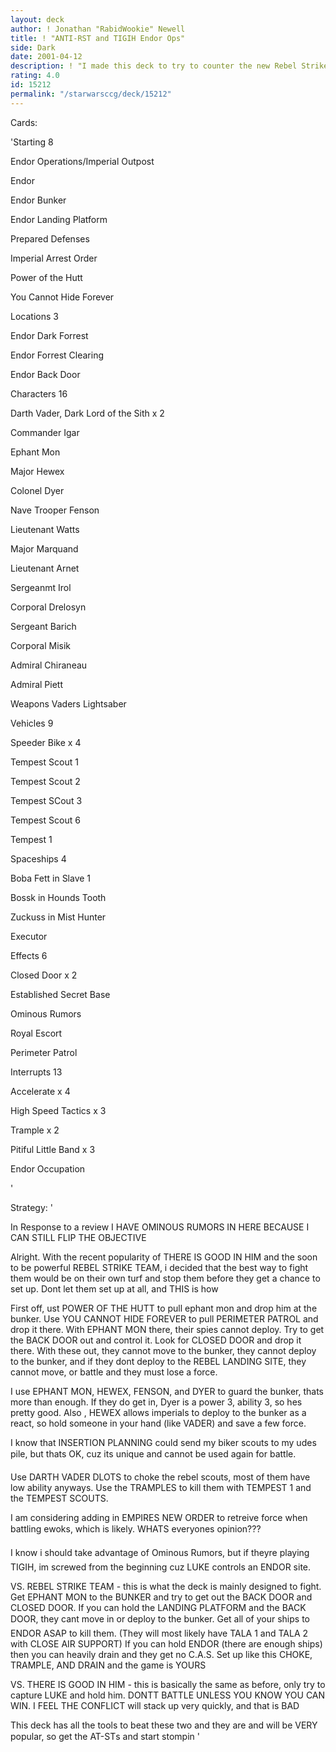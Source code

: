 ```yaml
---
layout: deck
author: ! Jonathan "RabidWookie" Newell
title: ! "ANTI-RST and TIGIH Endor Ops"
side: Dark
date: 2001-04-12
description: ! "I made this deck to try to counter the new Rebel Strike Team and There Is Good In Him."
rating: 4.0
id: 15212
permalink: "/starwarsccg/deck/15212"
---
```

Cards: 

'Starting 8 

Endor Operations/Imperial Outpost

Endor

Endor Bunker

Endor Landing Platform

Prepared Defenses

Imperial Arrest Order

Power of the Hutt

You Cannot Hide Forever


Locations 3 

Endor Dark Forrest 

Endor Forrest Clearing

Endor Back Door


Characters 16

Darth Vader, Dark Lord of the Sith x 2

Commander Igar

Ephant Mon

Major Hewex

Colonel Dyer

Nave Trooper Fenson

Lieutenant Watts

Major Marquand

Lieutenant Arnet

Sergeanmt Irol

Corporal Drelosyn

Sergeant Barich

Corporal Misik

Admiral Chiraneau

Admiral Piett


Weapons Vaders Lightsaber


Vehicles 9

Speeder Bike x 4

Tempest Scout 1

Tempest Scout 2

Tempest SCout 3

Tempest Scout 6

Tempest 1


Spaceships 4 

Boba Fett in Slave 1

Bossk in Hounds Tooth

Zuckuss in Mist Hunter

Executor


Effects 6

Closed Door x 2

Established Secret Base

Ominous Rumors

Royal Escort

Perimeter Patrol


Interrupts 13

Accelerate x 4

High Speed Tactics x 3

Trample x 2

Pitiful Little Band x 3

Endor Occupation

'

Strategy: '

In Response to a review I HAVE OMINOUS RUMORS IN HERE BECAUSE I CAN STILL FLIP THE OBJECTIVE


Alright. With the recent popularity of THERE IS GOOD IN HIM and the soon to be powerful REBEL STRIKE TEAM, i decided that the best way to fight them would be on their own turf and stop them before they get a chance to set up.  Dont let them set up at all, and THIS is how


First off, ust POWER OF THE HUTT to pull ephant mon and drop him at the bunker.  Use YOU CANNOT HIDE FOREVER to pull PERIMETER PATROL and drop it there.  With EPHANT MON there, their spies cannot deploy.  Try to get the BACK DOOR out and control it. Look for CLOSED DOOR and drop it there. With these out, they cannot move to the bunker, they cannot deploy to the bunker, and if they dont deploy to the REBEL LANDING SITE, they cannot move, or battle and they must lose a force.


I use EPHANT MON, HEWEX, FENSON, and DYER to guard the bunker, thats more than enough. If they do get in, Dyer is a power 3, ability 3, so hes pretty good.  Also , HEWEX allows imperials to deploy to the bunker as a react, so hold someone in your hand (like VADER) and save a few force.


I know that INSERTION PLANNING could send my biker scouts to my udes pile, but thats OK, cuz its unique and cannot be used again for battle.


Use DARTH VADER DLOTS to choke the rebel scouts, most of them have low ability anyways.  Use the TRAMPLES to kill them with TEMPEST 1 and the TEMPEST SCOUTS.  


I am considering adding in EMPIRES NEW ORDER to retreive force when battling ewoks, which is likely.  WHATS everyones opinion???


I know i should take advantage of Ominous Rumors, but if theyre playing TIGIH, im screwed from the beginning cuz LUKE controls an ENDOR site.


VS. REBEL STRIKE TEAM - this is what the deck is mainly designed to fight.  Get EPHANT MON to the BUNKER and try to get out the BACK DOOR and CLOSED DOOR. If you can hold the LANDING PLATFORM and the BACK DOOR, they cant move in or deploy to the bunker.  Get all of your ships to ENDOR ASAP to kill them. (They will most likely have TALA 1 and TALA 2 with CLOSE AIR SUPPORT)  If you can hold ENDOR (there are enough ships) then you can heavily drain and they get no C.A.S. Set up like this CHOKE, TRAMPLE, AND DRAIN and the game is YOURS


VS. THERE IS GOOD IN HIM - this is basically the same as before, only try to capture LUKE and hold him.  DONTT BATTLE UNLESS YOU KNOW YOU CAN WIN. I FEEL THE CONFLICT will stack up very quickly, and that is BAD  


This deck has all the tools to beat these two and they are and will be VERY popular, so get the AT-STs and start stompin    '
